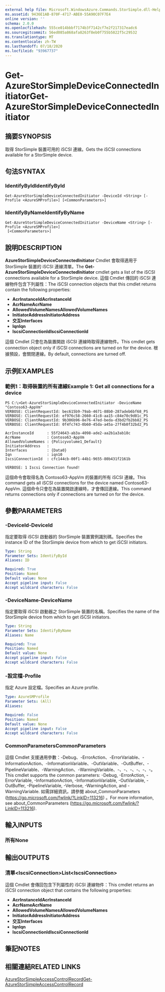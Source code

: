 ```yaml
---
external help file: Microsoft.WindowsAzure.Commands.StorSimple.dll-Help.xml
ms.assetid: 9436E1AB-870F-4717-ABE0-55A90C07F7E4
online version: ''
schema: 2.0.0
ms.openlocfilehash: 555ce014bbbf7174b3f7142cf7e2f217317eadc6
ms.sourcegitcommit: 56ed085a868afa8263f8eb0f755b5822f5c29532
ms.translationtype: MT
ms.contentlocale: zh-TW
ms.lasthandoff: 07/18/2020
ms.locfileid: "93967737"
---
```

# <span data-ttu-id="4ad5d-101">Get-AzureStorSimpleDeviceConnectedInitiator</span><span class="sxs-lookup"><span data-stu-id="4ad5d-101">Get-AzureStorSimpleDeviceConnectedInitiator</span></span>

## <span data-ttu-id="4ad5d-102">摘要</span><span class="sxs-lookup"><span data-stu-id="4ad5d-102">SYNOPSIS</span></span>
<span data-ttu-id="4ad5d-103">取得 StorSimple 裝置可用的 iSCSI 連線。</span><span class="sxs-lookup"><span data-stu-id="4ad5d-103">Gets the iSCSI connections available for a StorSimple device.</span></span>

## <span data-ttu-id="4ad5d-104">句法</span><span class="sxs-lookup"><span data-stu-id="4ad5d-104">SYNTAX</span></span>

### <span data-ttu-id="4ad5d-105">IdentifyById</span><span class="sxs-lookup"><span data-stu-id="4ad5d-105">IdentifyById</span></span>
```
Get-AzureStorSimpleDeviceConnectedInitiator -DeviceId <String> [-Profile <AzureSMProfile>] [<CommonParameters>]
```

### <span data-ttu-id="4ad5d-106">IdentifyByName</span><span class="sxs-lookup"><span data-stu-id="4ad5d-106">IdentifyByName</span></span>
```
Get-AzureStorSimpleDeviceConnectedInitiator -DeviceName <String> [-Profile <AzureSMProfile>]
 [<CommonParameters>]
```

## <span data-ttu-id="4ad5d-107">說明</span><span class="sxs-lookup"><span data-stu-id="4ad5d-107">DESCRIPTION</span></span>
<span data-ttu-id="4ad5d-108">**AzureStorSimpleDeviceConnectedInitiator** Cmdlet 會取得適用于 StorSimple 裝置的 iSCSI 連線清單。</span><span class="sxs-lookup"><span data-stu-id="4ad5d-108">The **Get-AzureStorSimpleDeviceConnectedInitiator** cmdlet gets a list of the iSCSI connections available for a StorSimple device.</span></span>
<span data-ttu-id="4ad5d-109">這個 Cmdlet 傳回的 iSCSI 連線物件包含下列屬性：</span><span class="sxs-lookup"><span data-stu-id="4ad5d-109">The iSCSI connection objects that this cmdlet returns contain the following properties:</span></span>

- <span data-ttu-id="4ad5d-110">**AcrInstanceId**</span><span class="sxs-lookup"><span data-stu-id="4ad5d-110">**AcrInstanceId**</span></span>
- <span data-ttu-id="4ad5d-111">**AcrName**</span><span class="sxs-lookup"><span data-stu-id="4ad5d-111">**AcrName**</span></span>
- <span data-ttu-id="4ad5d-112">**AllowedVolumeNames**</span><span class="sxs-lookup"><span data-stu-id="4ad5d-112">**AllowedVolumeNames**</span></span>
- <span data-ttu-id="4ad5d-113">**InitiatorAddress**</span><span class="sxs-lookup"><span data-stu-id="4ad5d-113">**InitiatorAddress**</span></span>
- <span data-ttu-id="4ad5d-114">**交互**</span><span class="sxs-lookup"><span data-stu-id="4ad5d-114">**Interfaces**</span></span>
- <span data-ttu-id="4ad5d-115">**Iqn**</span><span class="sxs-lookup"><span data-stu-id="4ad5d-115">**Iqn**</span></span>
- <span data-ttu-id="4ad5d-116">**IscsiConnectionId**</span><span class="sxs-lookup"><span data-stu-id="4ad5d-116">**IscsiConnectionId**</span></span>

<span data-ttu-id="4ad5d-117">這個 Cmdlet 只會在為裝置開啟 iSCSI 連線時取得連線物件。</span><span class="sxs-lookup"><span data-stu-id="4ad5d-117">This cmdlet gets connection object only if iSCSI connections are turned on for the device.</span></span>
<span data-ttu-id="4ad5d-118">根據預設，會關閉連線。</span><span class="sxs-lookup"><span data-stu-id="4ad5d-118">By default, connections are turned off.</span></span>

## <span data-ttu-id="4ad5d-119">示例</span><span class="sxs-lookup"><span data-stu-id="4ad5d-119">EXAMPLES</span></span>

### <span data-ttu-id="4ad5d-120">範例1：取得裝置的所有連線</span><span class="sxs-lookup"><span data-stu-id="4ad5d-120">Example 1: Get all connections for a device</span></span>
```
PS C:\>Get-AzureStorSimpleDeviceConnectedInitiator -DeviceName "Contoso63-AppVm"
VERBOSE: ClientRequestId: bec615b9-79ab-4671-88b0-287adeb6bf68_PS
VERBOSE: ClientRequestId: ef976c58-2660-41c8-aa15-c84e70c9d01c_PS
VERBOSE: ClientRequestId: 9b306b96-8e76-47ed-beda-d3bd2fb2bb82_PS
VERBOSE: ClientRequestId: 0f4fc743-0b60-45da-a45a-27f4b0f32bd2_PS

AcrInstanceId      : 55f24643-ab3a-4098-ade2-aa2b1a3ab18c
AcrName            : Contoso63-AppVm
AllowedVolumeNames : {Policyvolume1_Default}
InitiatorAddress   : 
Interfaces         : {Data0}
Iqn                : iqn10
IscsiConnectionId  : cfc144cb-00f1-44b1-9655-80b431f2161b

VERBOSE: 1 Iscsi Connection found!
```

<span data-ttu-id="4ad5d-121">這個命令會取得名為 Contoso63-AppVm 的裝置的所有 iSCSI 連線。</span><span class="sxs-lookup"><span data-stu-id="4ad5d-121">This command gets all iSCSI connections for the device named Contoso63-AppVm.</span></span>
<span data-ttu-id="4ad5d-122">這個命令只會在為裝置開啟連線時，才會傳回連線。</span><span class="sxs-lookup"><span data-stu-id="4ad5d-122">This command returns connections only if connections are turned on for the device.</span></span>

## <span data-ttu-id="4ad5d-123">參數</span><span class="sxs-lookup"><span data-stu-id="4ad5d-123">PARAMETERS</span></span>

### <span data-ttu-id="4ad5d-124">-DeviceId</span><span class="sxs-lookup"><span data-stu-id="4ad5d-124">-DeviceId</span></span>
<span data-ttu-id="4ad5d-125">指定要取得 iSCSI 啟動器的 StorSimple 裝置實例識別碼。</span><span class="sxs-lookup"><span data-stu-id="4ad5d-125">Specifies the instance ID of the StorSimple device from which to get iSCSI initiators.</span></span>

```yaml
Type: String
Parameter Sets: IdentifyById
Aliases: ID

Required: True
Position: Named
Default value: None
Accept pipeline input: False
Accept wildcard characters: False
```

### <span data-ttu-id="4ad5d-126">-DeviceName</span><span class="sxs-lookup"><span data-stu-id="4ad5d-126">-DeviceName</span></span>
<span data-ttu-id="4ad5d-127">指定要取得 iSCSI 啟動器之 StorSimple 裝置的名稱。</span><span class="sxs-lookup"><span data-stu-id="4ad5d-127">Specifies the name of the StorSimple device from which to get iSCSI initiators.</span></span>

```yaml
Type: String
Parameter Sets: IdentifyByName
Aliases: Name

Required: True
Position: Named
Default value: None
Accept pipeline input: False
Accept wildcard characters: False
```

### <span data-ttu-id="4ad5d-128">-設定檔</span><span class="sxs-lookup"><span data-stu-id="4ad5d-128">-Profile</span></span>
<span data-ttu-id="4ad5d-129">指定 Azure 設定檔。</span><span class="sxs-lookup"><span data-stu-id="4ad5d-129">Specifies an Azure profile.</span></span>

```yaml
Type: AzureSMProfile
Parameter Sets: (All)
Aliases: 

Required: False
Position: Named
Default value: None
Accept pipeline input: False
Accept wildcard characters: False
```

### <span data-ttu-id="4ad5d-130">CommonParameters</span><span class="sxs-lookup"><span data-stu-id="4ad5d-130">CommonParameters</span></span>
<span data-ttu-id="4ad5d-131">這個 Cmdlet 支援通用參數：-Debug、-ErrorAction、-ErrorVariable、-InformationAction、-InformationVariable、-OutVariable、-OutBuffer、-PipelineVariable、-WarningAction、-WarningVariable、-、-、-、-、-、-。</span><span class="sxs-lookup"><span data-stu-id="4ad5d-131">This cmdlet supports the common parameters: -Debug, -ErrorAction, -ErrorVariable, -InformationAction, -InformationVariable, -OutVariable, -OutBuffer, -PipelineVariable, -Verbose, -WarningAction, and -WarningVariable.</span></span> <span data-ttu-id="4ad5d-132">如需詳細資訊，請參閱 about_CommonParameters (https://go.microsoft.com/fwlink/?LinkID=113216) 。</span><span class="sxs-lookup"><span data-stu-id="4ad5d-132">For more information, see about_CommonParameters (https://go.microsoft.com/fwlink/?LinkID=113216).</span></span>

## <span data-ttu-id="4ad5d-133">輸入</span><span class="sxs-lookup"><span data-stu-id="4ad5d-133">INPUTS</span></span>

### <span data-ttu-id="4ad5d-134">所有</span><span class="sxs-lookup"><span data-stu-id="4ad5d-134">None</span></span>

## <span data-ttu-id="4ad5d-135">輸出</span><span class="sxs-lookup"><span data-stu-id="4ad5d-135">OUTPUTS</span></span>

### <span data-ttu-id="4ad5d-136">清單\<IscsiConnection\></span><span class="sxs-lookup"><span data-stu-id="4ad5d-136">List\<IscsiConnection\></span></span>
<span data-ttu-id="4ad5d-137">這個 Cmdlet 會傳回包含下列屬性的 iSCSI 連線物件：</span><span class="sxs-lookup"><span data-stu-id="4ad5d-137">This cmdlet returns an iSCSI connection object that contains the following properties:</span></span> 

- <span data-ttu-id="4ad5d-138">**AcrInstanceId**</span><span class="sxs-lookup"><span data-stu-id="4ad5d-138">**AcrInstanceId**</span></span>
- <span data-ttu-id="4ad5d-139">**AcrName**</span><span class="sxs-lookup"><span data-stu-id="4ad5d-139">**AcrName**</span></span>
- <span data-ttu-id="4ad5d-140">**AllowedVolumeNames**</span><span class="sxs-lookup"><span data-stu-id="4ad5d-140">**AllowedVolumeNames**</span></span>
- <span data-ttu-id="4ad5d-141">**InitiatorAddress**</span><span class="sxs-lookup"><span data-stu-id="4ad5d-141">**InitiatorAddress**</span></span>
- <span data-ttu-id="4ad5d-142">**交互**</span><span class="sxs-lookup"><span data-stu-id="4ad5d-142">**Interfaces**</span></span>
- <span data-ttu-id="4ad5d-143">**Iqn**</span><span class="sxs-lookup"><span data-stu-id="4ad5d-143">**Iqn**</span></span>
- <span data-ttu-id="4ad5d-144">**IscsiConnectionId**</span><span class="sxs-lookup"><span data-stu-id="4ad5d-144">**IscsiConnectionId**</span></span>

## <span data-ttu-id="4ad5d-145">筆記</span><span class="sxs-lookup"><span data-stu-id="4ad5d-145">NOTES</span></span>

## <span data-ttu-id="4ad5d-146">相關連結</span><span class="sxs-lookup"><span data-stu-id="4ad5d-146">RELATED LINKS</span></span>

[<span data-ttu-id="4ad5d-147">AzureStorSimpleAccessControlRecord</span><span class="sxs-lookup"><span data-stu-id="4ad5d-147">Get-AzureStorSimpleAccessControlRecord</span></span>](./Get-AzureStorSimpleAccessControlRecord.md)


